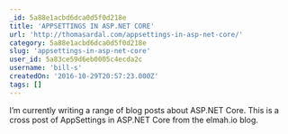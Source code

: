 ```yaml
---
_id: 5a88e1acbd6dca0d5f0d218e
title: 'APPSETTINGS IN ASP.NET CORE'
url: 'http://thomasardal.com/appsettings-in-asp-net-core/'
category: 5a88e1acbd6dca0d5f0d218e
slug: 'appsettings-in-asp-net-core'
user_id: 5a83ce59d6eb0005c4ecda2c
username: 'bill-s'
createdOn: '2016-10-29T20:57:23.000Z'
tags: []
---
```


I’m currently writing a range of blog posts about ASP.NET Core. This is a cross post of AppSettings in ASP.NET Core from the elmah.io blog.
